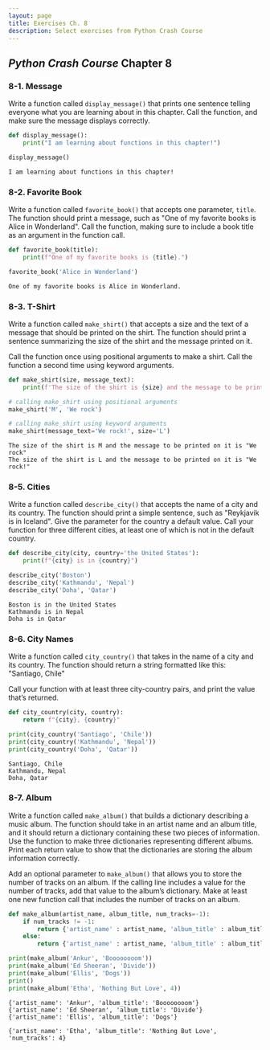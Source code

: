 ```yaml
---
layout: page
title: Exercises Ch. 8
description: Select exercises from Python Crash Course
---
```


## _Python Crash Course_ Chapter 8

### 8-1. Message

Write a function called `display_message()` that prints one sentence telling everyone what you are learning about in this chapter. Call the function, and make sure the message displays correctly.


```python
def display_message():
    print("I am learning about functions in this chapter!")

display_message()
```

    I am learning about functions in this chapter!


### 8-2. Favorite Book

Write a function called `favorite_book()` that accepts one parameter, `title`. The function should print a message, such as "One of my favorite books is Alice in Wonderland". Call the function, making sure to include a book title as an argument in the function call.


```python
def favorite_book(title):
    print(f"One of my favorite books is {title}.")

favorite_book('Alice in Wonderland')
```

    One of my favorite books is Alice in Wonderland.


### 8-3. T-Shirt

Write a function called `make_shirt()` that accepts a size and the text of a message that should be printed on the shirt. The function should print a sentence summarizing the size of the shirt and the message printed on it.

Call the function once using positional arguments to make a shirt. Call the function a second time using keyword arguments.


```python
def make_shirt(size, message_text):
    print(f'The size of the shirt is {size} and the message to be printed on it is "{message_text}"')

# calling make_shirt using positional arguments
make_shirt('M', 'We rock')

# calling make_shirt using keyword arguments
make_shirt(message_text='We rock!', size='L')
```

    The size of the shirt is M and the message to be printed on it is "We rock"
    The size of the shirt is L and the message to be printed on it is "We rock!"


### 8-5. Cities

Write a function called `describe_city()` that accepts the name of a city and its country. The function should print a simple sentence, such as "Reykjavik is in Iceland". Give the parameter for the country a default value. Call your function for three different cities, at least one of which is not in the default country.


```python
def describe_city(city, country='the United States'):
    print(f"{city} is in {country}")

describe_city('Boston')
describe_city('Kathmandu', 'Nepal')
describe_city('Doha', 'Qatar')
```

    Boston is in the United States
    Kathmandu is in Nepal
    Doha is in Qatar


### 8-6. City Names

Write a function called `city_country()` that takes in the name of a city and its country. The function should return a string formatted like this: "Santiago, Chile"

Call your function with at least three city-country pairs, and print the value that’s returned.


```python
def city_country(city, country):
    return f"{city}, {country}"

print(city_country('Santiago', 'Chile'))
print(city_country('Kathmandu', 'Nepal'))
print(city_country('Doha', 'Qatar'))
```

    Santiago, Chile
    Kathmandu, Nepal
    Doha, Qatar


### 8-7. Album

Write a function called `make_album()` that builds a dictionary describing a music album. The function should take in an artist name and an album title, and it should return a dictionary containing these two pieces of information. Use the function to make three dictionaries representing different albums. Print each return value to show that the dictionaries are storing the album information correctly.

Add an optional parameter to `make_album()` that allows you to store the number of tracks on an album. If the calling line includes a value for the number of tracks, add that value to the album’s dictionary. Make at least one new function call that includes the number of tracks on an album.


```python
def make_album(artist_name, album_title, num_tracks=-1):
    if num_tracks != -1:
        return {'artist_name' : artist_name, 'album_title' : album_title, 'num_tracks' : num_tracks}
    else:
        return {'artist_name' : artist_name, 'album_title' : album_title}

print(make_album('Ankur', 'Boooooooom'))
print(make_album('Ed Sheeran', 'Divide'))
print(make_album('Ellis', 'Dogs'))
print()
print(make_album('Etha', 'Nothing But Love', 4))
```

    {'artist_name': 'Ankur', 'album_title': 'Boooooooom'}
    {'artist_name': 'Ed Sheeran', 'album_title': 'Divide'}
    {'artist_name': 'Ellis', 'album_title': 'Dogs'}
    
    {'artist_name': 'Etha', 'album_title': 'Nothing But Love', 'num_tracks': 4}

